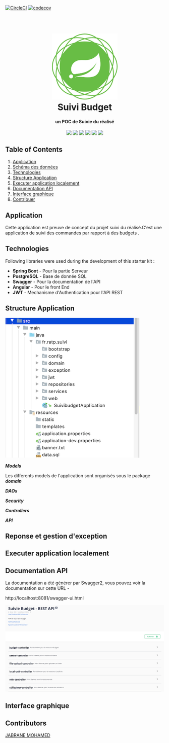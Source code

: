 [![CircleCI](https://circleci.com/gh/jabranemohamed/SuiviBudget/tree/master.svg?style=svg)](https://circleci.com/gh/jabranemohamed/SuiviBudget/tree/master)
[![codecov](https://codecov.io/gh/jabranemohamed/SuiviBudget/branch/master/graph/badge.svg)](https://codecov.io/gh/jabranemohamed/SuiviBudget)

<h1 align="center">
  <br>
  <a><img src="https://github.com/jabranemohamed/SuiviBudget/blob/master/docs/images/spring-framework.png" alt="spring boot"></a>
  <br>
  Suivi Budget
  <br>
</h1>

<h4 align="center">un POC de Suivie du réalisé</h4>

<p align="center">
    <a alt="Java">
        <img src="https://img.shields.io/badge/Java-v1.8-orange.svg" />
    </a>
    <a alt="Spring Boot">
        <img src="https://img.shields.io/badge/Spring%20Boot-v2.2.2-brightgreen.svg" />
    </a>
    <a alt="Bootstrap">
        <img src="https://img.shields.io/badge/Postgres-v9.5-yellowgreen.svg">
    </a>
    <a alt="Material">
        <img src="https://img.shields.io/badge/Angular-8-orange.svg">  
    </a>      
    <a alt="Dependencies">
        <img src="https://img.shields.io/badge/dependencies-up%20to%20date-brightgreen.svg" />
    </a>
    <a alt="Contributions">
        <img src="https://img.shields.io/badge/contributions-welcome-orange.svg" />
    </a>
    
</p>

## Table of Contents ##
1. [Application](#Application)
2. [Schéma des données](#Schéma-des-données)
3. [Technologies](#Technologies)
4. [Structure Application](#Structure-Application)
5. [Executer application localement](#Executer-application-localement)
6. [Documentation API](#Documentation-API)
7. [Interface graphique](#Interface-graphique)
8. [Contribuer](#Contribuer)

## Application ##
Cette application est preuve de concept du projet suivi du réalisé.C'est une application de suivi des commandes par rapport à des budgets .

## Technologies ##
Following libraries were used during the development of this starter kit :

- **Spring Boot** - Pour la partie Serveur 
- **PostgreSQL** - Base de donnée SQL 
- **Swagger** - Pour la documentation de l'API
- **Angular** - Pour le front End 
- **JWT** - Mechanisme d'Authentication pour l'API REST

## Structure Application ##
<img src="https://github.com/jabranemohamed/SuiviBudget/blob/master/docs/images/project-structure.png" alt="project structure">
  

**_Models_**

Les differents models  de l'application sont organisés sous le package **_domain_**

**_DAOs_**


**_Security_**


**_Controllers_**

**_API_**

## Reponse et gestion d'exception ##

## Executer application localement ##

## Documentation API ##
La documentation a été générer par Swagger2, vous pouvez voir la documentation sur cette URL - 

http://localhost:8081/swagger-ui.html

<img src="https://github.com/jabranemohamed/SuiviBudget/blob/master/docs/images/swagger-screens/api.png" alt="project structure">

## Interface graphique ##

## Contributors ##
[JABRANE MOHAMED](https://www.linkedin.com/in/mohamedhj/)

